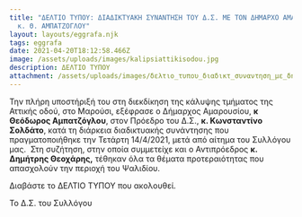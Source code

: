 ```yaml
---
title: "ΔΕΛΤΙΟ ΤΥΠΟΥ: ΔΙΑΔΙΚΤΥΑΚΗ ΣΥΝΑΝΤΗΣΗ ΤΟΥ Δ.Σ. ΜΕ ΤΟΝ ΔΗΜΑΡΧΟ ΑΜΑΡΟΥΣΙΟΥ,
  κ. Θ. ΑΜΠΑΤΖΟΓΛΟΥ"
layout: layouts/eggrafa.njk
tags: eggrafa
date: 2021-04-20T18:12:58.466Z
image: /assets/uploads/images/kalipsiattikisodou.jpg
description: ΔΕΛΤΙΟ ΤΥΠΟΥ
attachment: /assets/uploads/images/δελτιο_τυπου_διαδικτ_συναντηση_με_δημαpχο_140421_δελτιο_τυπου.pdf
---
```

Την πλήρη υποστήριξή του στη διεκδίκηση της κάλυψης τμήματος της Αττικής οδού, στο Μαρούσι, εξέφρασε ο Δήμαρχος Αμαρουσίου, **κ Θεόδωρος Αμπατζόγλου**, στον Πρόεδρο του Δ.Σ., **κ. Κωνσταντίνο Σολδάτο**, κατά τη διάρκεια διαδικτυακής συνάντησης που πραγματοποιήθηκε την Τετάρτη 14/4/2021, μετά από αίτημα του Συλλόγου μας.  Στη συζήτηση, στην οποία συμμετείχε και ο Αντιπρόεδρος **κ. Δημήτρης Θεοχάρης,** τέθηκαν όλα τα θέματα προτεραιότητας που απασχολούν την περιοχή του Ψαλιδίου.

Διαβάστε το ΔΕΛΤΙΟ ΤΥΠΟΥ που ακολουθεί.

Το Δ.Σ. του Συλλόγου

<!--EndFragment-->
